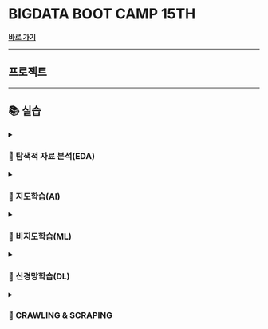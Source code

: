 # BIGDATA BOOT CAMP 15TH

[**바로 가기**](https://playdata.io/)

---

## 프로젝트

---

## 📚 실습

<details><summary><h3>🔎 탐색적 자료 분석(EDA)</h3></summary>

- [**지도 시각화 실습**](https://github.com/jayarnim/PRACTICE_EDA_STARBUCKS)
  - 라이브러리 : folium
  - data set : 상가(상권)정보 API (소상공인시장진흥공단 제공, 공공데이터포털)

- [**데이터 앱 제작 실습**](https://github.com/jayarnim/PRCTICE_EDA_COVID)
  - 라이브러리 : plotly, folium, streamlit
  - data set : 코로나19 시·도발생 현황 (보건복지부 제공, 공공데이터포털)
</details>

<details><summary><h3>👫 지도학습(AI)</h3></summary>

- [**분류분석 의사결정나무 알고리즘 실습**](https://github.com/jayarnim/PRCTICE_ML_DECISIONTREE_CLF)
  - 알고리즘 : 의사결정나무
  - data set : IRIS

- [**회귀분석 의사결정나무 알고리즘 실습**]()
  - 알고리즘 : 의사결정나무
  - data set : BOSTON

- [**분류분석 지도학습 알고리즘 실습**]()
  - 알고리즘 : KNN, 랜덤 포레스트, 그라디언트 부스팅
  - data set : TITANIC
 
- [**회귀분석 지도학습 알고리즘 실습**](https://github.com/jayarnim/PRCTICE_ML_REGRESSION)
  - 알고리즘 : 선형회귀, 확률적 경사하강회귀, 랜덤 포레스트, 그라디언트 부스팅
  - data set : BIKE
</details>

<details><summary><h3>💁 비지도학습(ML)</h3></summary>

- [**군집분석 알고리즘 실습**]()
  - 알고리즘 : K-Fold
  - data set : WINE

- [**주성분분석 알고리즘 실습**]()
  - 알고리즘 : PCA
  - data set : DIGITS
</details>

<details><summary><h3>🚀 신경망학습(DL)</h3></summary>

- [**분류분석 신경망학습 알고리즘 실습**]()
  - data set : TITANIC

- [**회귀분석 신경망학습 알고리즘 실습**]()
  - data set : BIKE

- [**CNN(Convolutional Neural Networks) 알고리즘 실습**]()

- [**RNN(Recurrent Neural Networks) 알고리즘 실습**]()
</details>

<details><summary><h3>👀 CRAWLING & SCRAPING</h3></summary>

- practice
</details>
